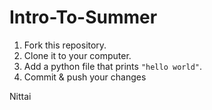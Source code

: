 # Intro-To-Summer
 1. Fork this repository.
 2. Clone it to your computer.
 3. Add a python file that prints `"hello world"`.
 4. Commit & push your changes
 
 Nittai

